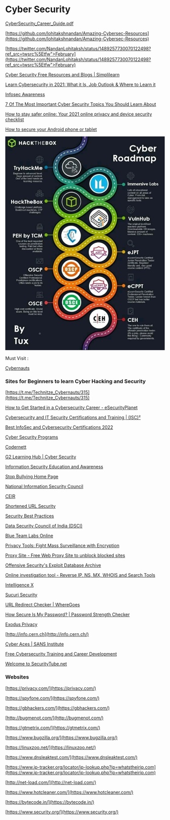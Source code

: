 # Cyber Security

[CyberSecurity_Career_Guide.pdf](Cyber%20Security%20efb465c5cb934d22be2d044720cfee14/CyberSecurity_Career_Guide_compressed.pdf)

[https://github.com/lohitakshnandan/Amazing-Cybersec-Resources](https://github.com/lohitakshnandan/Amazing-Cybersec-Resources)

[https://twitter.com/NandanLohitaksh/status/1489257730070122498?ref_src=twsrc%5Etfw">February](https://twitter.com/NandanLohitaksh/status/1489257730070122498?ref_src=twsrc%5Etfw">February)

[Cyber Security Free Resources and Blogs | Simplilearn](https://www.simplilearn.com/resources/cyber-security)

[Learn Cybersecurity in 2021: What it Is, Job Outlook & Where to Learn it](https://learntocodewith.me/posts/cybersecurity/)

[Infosec Awareness](https://photos.app.goo.gl/1gAb1FYqJ5NLJydS8)

[7 Of The Most Important Cyber Security Topics You Should Learn About](https://us.norton.com/internetsecurity-how-to-7-most-important-cyber-security-topics-you-should-learn-about.html)

[How to stay safer online: Your 2021 online privacy and device security checklist](https://us.norton.com/internetsecurity-how-to-stay-safer-online.html)

[How to secure your Android phone or tablet](https://us.norton.com/internetsecurity-mobile-three-easy-steps-to-protect-your-android.html)

![20211121_201245.jpg](Cyber%20Security%20efb465c5cb934d22be2d044720cfee14/20211121_201245.jpg)

Must Visit : 

[Cybernauts](https://t.me/Technitze_Cybernauts)

### **Sites for Beginners to learn Cyber Hacking and Security**

[https://t.me/Technitze_Cybernauts/315](https://t.me/Technitze_Cybernauts/315)

[How to Get Started in a Cybersecurity Career - eSecurityPlanet](https://esplanetst.wpengine.com/trends/how-to-get-started-in-a-cybersecurity-career/)

[Cybersecurity and IT Security Certifications and Training | (ISC)²](https://www.isc2.org/#)

[Best InfoSec and Cybersecurity Certifications 2022](https://www.businessnewsdaily.com/10708-information-security-certifications.html)

[Cyber Security Programs](https://icssindia.in/)

[Codernett](https://t.me/Technitze_Codernett/130)

[G2 Learning Hub | Cyber Security](https://learn.g2.com/hub/cyber-security)

[Information Security Education and Awareness](https://www.infosecawareness.in/)

[Stop Bullying Home Page](https://www.stopbullying.gov/)

[National Information Security Council](https://www.niss.ind.in/)

[CEIR](https://ceir.gov.in/Home/index.jsp)

[Shortened URL Security](https://safecomputing.umich.edu/be-aware/phishing-and-suspicious-email/shortened-url-security)

[Security Best Practices](https://www.cyberswachhtakendra.gov.in/security-best-practices.html)

[Data Security Council of India (DSCI)](https://www.dsci.in/)

[](http://www.tndipr.gov.in/)

[Blue Team Labs Online](https://blueteamlabs.online/)

[Privacy Tools: Fight Mass Surveillance with Encryption](https://privacytools.io/)

[Proxy Site - Free Web Proxy Site to unblock blocked sites](https://proxysite.cloud/)

[Offensive Security's Exploit Database Archive](https://www.exploit-db.com/)

[Online investigation tool - Reverse IP, NS, MX, WHOIS and Search Tools](https://dnslytics.com/)

[Intelligence X](https://intelx.io/)

[Sucuri Security](https://sitecheck.sucuri.net/)

[](https://whois.domaintools.com/)

[](https://www.ip-tracker.org/)

[URL Redirect Checker | WhereGoes](https://wheregoes.com/)

[How Secure Is My Password? | Password Strength Checker](https://www.security.org/how-secure-is-my-password/)

[](https://haveibeenpwned.com/)

[Exodus Privacy](https://exodus-privacy.eu.org/en/)

[http://info.cern.ch](http://info.cern.ch/)

[Cyber Aces | SANS Institute](https://www.cyberaces.org/courses.html)

[Free Cybersecurity Training and Career Development](https://www.cybrary.it/)

[Welcome to SecurityTube.net](http://www.securitytube.net/)

[](https://www.netcraft.com/)

### Websites

[https://privacy.com/](https://privacy.com/)

[https://spyfone.com/](https://spyfone.com/)

[https://gbhackers.com/](https://gbhackers.com/)

[http://bugmenot.com/](http://bugmenot.com/)

[https://gtmetrix.com/](https://gtmetrix.com/)

[https://www.bugzilla.org/](https://www.bugzilla.org/)

[https://linuxzoo.net/](https://linuxzoo.net/)

[https://www.dnsleaktest.com/](https://www.dnsleaktest.com/)

[https://www.ip-tracker.org/locator/ip-lookup.php?ip=whatstheirip.com](https://www.ip-tracker.org/locator/ip-lookup.php?ip=whatstheirip.com)

[http://net-load.com/](http://net-load.com/)

[https://www.hotcleaner.com/](https://www.hotcleaner.com/)

[https://bytecode.in/](https://bytecode.in/)

[https://www.security.org/](https://www.security.org/)